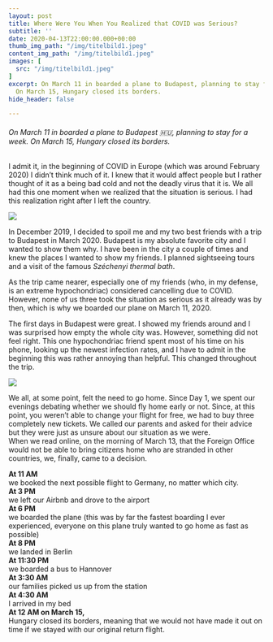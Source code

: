 ```yaml
---
layout: post
title: Where Were You When You Realized that COVID was Serious?
subtitle: ''
date: 2020-04-13T22:00:00.000+00:00
thumb_img_path: "/img/titelbild1.jpeg"
content_img_path: "/img/titelbild1.jpeg"
images: [
  src: "/img/titelbild1.jpeg"
]
excerpt: On March 11 in boarded a plane to Budapest, planning to stay for a week.
  On March 15, Hungary closed its borders.
hide_header: false

---
```

###### On March 11 in boarded a plane to Budapest 🇭🇺, planning to stay for a week. On March 15, Hungary closed its borders.

I admit it, in the beginning of COVID in Europe (which was around February 2020) I didn’t think much of it. I knew that it would affect people but I rather thought of it as a being bad cold and not the deadly virus that it is. We all had this one moment when we realized that the situation is serious. I had this realization right after I left the country.

![](/img/titelbild.jpeg)

In December 2019, I decided to spoil me and my two best friends with a trip to Budapest in March 2020. Budapest is my absolute favorite city and I wanted to show them why. I have been in the city a couple of times and knew the places I wanted to show my friends. I planned sightseeing tours and a visit of the famous _Széchenyi thermal bath_.

As the trip came nearer, especially one of my friends (who, in my defense, is an extreme hypochondriac) considered cancelling due to COVID. However, none of us three took the situation as serious as it already was by then, which is why we boarded our plane on March 11, 2020.

The first days in Budapest were great. I showed my friends around and I was surprised how empty the whole city was. However, something did not feel right. This one hypochondriac friend spent most of his time on his phone, looking up the newest infection rates, and I have to admit in the beginning this was rather annoying than helpful. This changed throughout the trip.

![](/img/budapest.jpeg)

We all, at some point, felt the need to go home. Since Day 1, we spent our evenings debating whether we should fly home early or not. Since, at this point, you weren’t able to change your flight for free, we had to buy three completely new tickets. We called our parents and asked for their advice but they were just as unsure about our situation as we were.  
When we read online, on the morning of March 13, that the Foreign Office would not be able to bring citizens home who are stranded in other countries, we, finally, came to a decision.

**At 11 AM**  
we booked the next possible flight to Germany, no matter which city.  
**At 3 PM**  
we left our Airbnb and drove to the airport  
**At 6 PM**  
we boarded the plane (this was by far the fastest boarding I ever experienced, everyone on this plane truly wanted to go home as fast as possible)  
**At 8 PM**  
we landed in Berlin  
**At 11:30 PM**  
we boarded a bus to Hannover  
**At 3:30 AM**  
our families picked us up from the station  
**At 4:30 AM**  
I arrived in my bed  
**At 12 AM on March 15,**  
Hungary closed its borders, meaning that we would not have made it out on time if we stayed with our original return flight.

